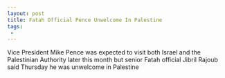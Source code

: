 ```yaml
---
layout: post
title: Fatah Official Pence Unwelcome In Palestine
tags:
 -
---
```

Vice President Mike Pence was expected to visit both Israel and the Palestinian Authority later this month but senior Fatah official Jibril Rajoub said Thursday he was unwelcome in Palestine
